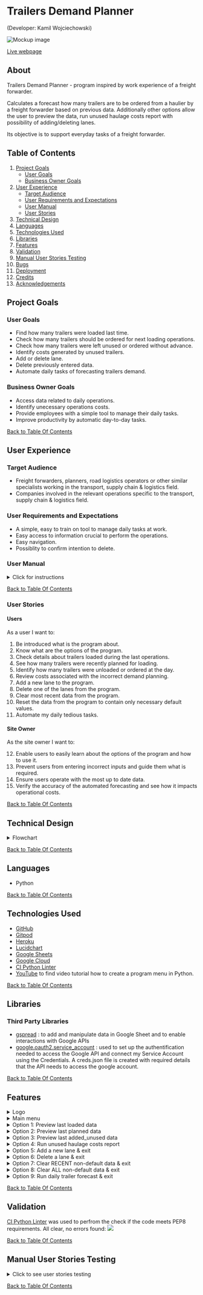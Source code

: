 # Trailers Demand Planner
(Developer: Kamil Wojciechowski)

![Mockup image](docs/screenshot.png)

[Live webpage](https://trailers-demand-planner.herokuapp.com/)

## About 

Trailers Demand Planner - program inspired by work experience of a freight forwarder.

Calculates a forecast how many trailers are to be ordered from a haulier by a freight forwarder based on previous data.
Additionally other options allow the user to preview the data, run unused haulage costs report with possibility of adding/deleting lanes. 

Its objective is to support everyday tasks of a freight forwarder.

## Table of Contents

1. [Project Goals](#project-goals)
    - [User Goals](#user-goals)
    - [Business Owner Goals](#business-owner-goals)
2. [User Experience](#user-experience)
    - [Target Audience](#target-audience)
    - [User Requirements and Expectations](#user-requirements-and-expectations)
    - [User Manual](#user-manual)
    - [User Stories](#user-stories)
3. [Technical Design](#technical-design)
4. [Languages](#languages)
5. [Technologies Used](#technologies-used)
6. [Libraries](#libraries)
7. [Features](#features)
8. [Validation](#validation)
10. [Manual User Stories Testing](#manual-user-stories-testing)
11. [Bugs](#bugs)
12. [Deployment](#deployment)
13. [Credits](#credits)
14. [Acknowledgements](#acknowledgements)

## Project Goals

### User Goals
- Find how many trailers were loaded last time.
- Check how many trailers should be ordered for next loading operations.
- Check how many trailers were left unused or ordered without advance.
- Identify costs generated by unused trailers.
- Add or delete lane.
- Delete previously entered data.
- Automate daily tasks of forecasting trailers demand.

### Business Owner Goals
- Access data related to daily operations.
- Identify unecessary operations costs.
- Provide employees with a simple tool to manage their daily tasks. 
- Improve productivity by automatic day-to-day tasks.

[Back to Table Of Contents](#table-of-contents)

## User Experience

### Target Audience
- Freight forwarders, planners, road logistics operators or other similar specialists working in the transport, supply chain & logistics field. 
- Companies involved in the relevant operations specific to the transport, supply chain & logistics field.

### User Requirements and Expectations
- A simple, easy to train on tool to manage daily tasks at work.
- Easy access to information crucial to perform the operations.
- Easy navigation.
- Possiblity to confirm intention to delete.

### User Manual

<details><summary>Click for instructions</summary>

#### Main Menu
Opens with the program Consists of three main parts:
- Logo
- Options
- User input

Actions:
- Review and select one of the options by inputing the index number of the option confirming with enter.
- If an invalid option is selected the program will print: "Invalid Option, please try again" & "Press enter to return to the menu": 
    In this case user needs to press enter to see the main menu again and choose one of the options: 1 - 9 or 0

#### Option 1: Preview last loaded data
After choosing option 1 the program will print how many trailers were loaded for their corresponding lane,
Example 'Cork, IE->Dublin, IE': '0', which should be interpreted as 0 trailers were loaded during last operations on the Cork, IE->Dublin, IE lane.

Below the program prints "Press enter to return to the menu": to print the main menu press enter.

#### Option 2: Preview last planned data
Selecting Option 2 prints a reminder to pre-order trailers for next operations.
Example 'Cork, IE->Dublin, IE': '2', which means the user should contact a haulage opeartor to order 2 trailers.

The option can be used to check what was planned for the operations before running the daily trailer forecast (option 9) or
After the daily trailer forecast as a support when ordering trailers from haulage providers for next loading.

Below the program prints "Press enter to return to the menu": to print the main menu press enter.

#### Option 3: Preview last added_unused data
Option 3 displays how many trailers were unused (positive numbers) or ordered at the day (negative numbers) during last opeartions for each lane.
Example 1: 'Cork, IE->Dublin, IE': '2', means that 2 trailers were planned previosuly without the need and eventually were not loaded.
Example 2: 'Cork, IE->Reading, GB': '-1', there was one trailer loaded more than planned and the freight forwarder had to contact a haulage opeartor to order 1 trailer for loading on the day of operations.

Below the program prints "Press enter to return to the menu": to print the main menu press enter.

#### Option 4: Run unused haulage costs report
Choosing this option the user will be asked to confirm how much haulier operator will charge the freight forwarding company for cancelling loading at the day operations.
If the input is invalid the program will display an error: Invalid data, in case there the input is blank the program will assume €250 as default cancellation charge.

The program prints information how many trailers in total were unused and how much it cost and below same for most recent opearations only. 

Below the program prints "Press enter to return to the menu": to print the main menu press enter.

#### Option 5: Add a new lane & exit 
After selection of the option 5 the user will be requested to specify a name for the new lane to be added suggesting to follow same format: Cork, IE->Dublin, IE'
However, as some lane names may need to be a code/ serial number or other non-standard name that would allow the user to choose it according to the operational needs,
the user can enter any name of their choice besides empty or exact duplicate input which will be communicated to the user and will need to choose this option again to proceed.
<img src="docs/manual/option-5.png">
<img src="docs/manual/option-5-already-added.png">
When the user enter a name for the new lane then the program will print status updates on the progress: "Adding headings..." and "Updating worksheets"
The data under the heading of the new lane in all worksheets will be updated as 0 for previous operations and next day planning.
The program will then print a confirmation that the new lane has been added successfully.
The program closes to correctly access the updated data.

The user needs to re-open the application after the update to continue using the program.

<img src="docs/manual/option-5-added.png">

#### Option 6: Delete a lane & exit
When the user chooses this option firstly is able to preview lane names in the program, the program communicates to select a lane to be deleted.
The user can select the lane to be deleted by its index: the first lane from the left has index 1 and user needs to count the number to identfy the lane to be deleted.
The program also prints the range of indexes to choose from. The user is asked to enter index for example: 1, which must be confirmed by pressing enter key.

<img src="docs/manual/option-6.png">

When the user inputs index that does not exist, the program will inform that it was invalid  and reminds the user the range of indexes.

<img src="docs/manual/option-6-invalid-index.png">

In case the user input is a letter or blank, the program will inform that it needs to be a number with base 10:

<img src="docs/manual/option-6-invalid-index-alpha.png">

Once the correct index is entered, the program asks the user to confirm deleting lane of the chosen index. 
Entering no or n and pressing enter prints message that deleting lane has been stopped and displays the main menu.
If users confirms by typing yes or y confirmed by enter key then the program deletes the lane number 7 and informs the user.
The program closes to correctly access the updated data.

The user needs to re-open the application after the update to continue using the program.

<img src="docs/manual/option-6-invalid-lane-deleted.png">

At least one lane must be in the program so the user is prevented to delete the last one.
The user needs to enter one more lane using the option 5 to be able to delete the lane that remained as last one,
If no other lane is known, lane name such: "???" can be used temporarily while adding an extra one.

<img src="docs/manual/option-6-minimum.png">

#### Option 7: Clear RECENT non-default data & exit.

There is a minimum set of default numeric data: 6 rows for loaded and added_unused worksheets, and 7 rows for planned worksheet to provide some base data for calculations. 

The user can delete the most recent non-default data from all worksheets by choosing option 7. 
Once the option is chosen, the user is asked to confirm deleting LAST.

Typing no or n (in both cases input must be  in small cases) confirmed by enter inform that the action has been stopped and displays the main menu.

Input of yes or y (in both cases input must be  in small cases) and enter deletes the most recent non-default data or informs that no more data can be deleted from the program.

If the user inputs other data than y/yes or n/no the prgoram informs about invalid input and the user needs to return to the main menu by pressing enter.

<img src="docs/manual/option-7-invalid-confirmation.png">

The program closes to correctly access the updated data.
The user needs to re-open the application after the update to continue using the program.

<img src="docs/manual/option-7.png">
<img src="docs/manual/option-7-already-deleted.png">

#### Option 8: Clear ALL non-default data & exit

There is a minimum set of default numeric data: 6 rows for loaded and added_unused worksheets, and 7 rows for planned worksheet to provide some base data for calculations.

The user can delete all non-default data from all worksheets by choosing option 8. 
Once the option is chosen, the user is asked to confirm deleting ALL.

Typing no or n confirmed by enter inform that the action has been stopped and displays the main menu.

Input of yes or y and enter deletes all non-default data or informs that no more data can be deleted from the program.

If the user inputs other data than y/yes or n/no the prgoram informs about invalid input and the user needs to return to the main menu by pressing enter.

<img src="docs/manual/option-8-invalid-confirmation.png">

The program closes to correctly access the updated data.
The user needs to re-open the application after the update to continue using the program.

<img src="docs/manual/option-8.png">
<img src="docs/manual/option-8-already-deleted.png">

#### Option 9: Run daily trailer forecast & exit

Once the option 9 is selected by the user the program dispalys lane names and information about the required input: 
It must be as many numbers as many lanes in use, separated by commas: example: 1,2,3,4,5,6

The user must enter numbers of how many trailers were loaded during the last operations for the corresponding service in the same order as per the lane names list.
Example below: 2 trailers were loaded for the Cork, IE->Dublin, IE lane

<img src="docs/manual/option-9-example.png">

In case there is not enough, too many numbers or not a number was entered the program informs that the data is invalid until valid input is provided.

<img src="docs/manual/option-9-invalid-data.png">

Once the entered data is valid the program proceeds updating on the status of the process.
The program closes to correctly access the updated data.
The user needs to re-open the application after the update to continue using the program.

 <img src="docs/manual/option-9.png">

#### Option 0: Exit
This option closes the program.

</details>

[Back to Table Of Contents](#table-of-contents)

### User Stories

#### Users

As a user I want to:

1. Be introduced what is the program about.
2. Know what are the options of the program.
3. Check details about trailers loaded during the last operations.
4. See how many trailers were recently planned for loading.
5. Identify how many trailers were unloaded or ordered at the day.
6. Review costs associated with the incorrect demand planning.
7. Add a new lane to the program.
8. Delete one of the lanes from the program.
9. Clear most recent data from the program.
10. Reset the data from the program to contain only necessary default values.
11. Automate my daily tedious tasks.

#### Site Owner

As the site owner I want to:

12. Enable users to easily learn about the options of the program and how to use it.
13. Prevent users from entering incorrect inputs and guide them what is required.
14. Ensure users operate with the most up to date data.
15. Verify the accuracy of the automated forecasting and see how it impacts operational costs.

[Back to Table Of Contents](#table-of-contents)

## Technical Design

<details><summary>Flowchart</summary>
<img src="docs/flowchart.png">
</details>

[Back to Table Of Contents](#table-of-contents)

## Languages
- Python

[Back to Table Of Contents](#table-of-contents)

## Technologies Used
- [GitHub](https://github.com/)
- [Gitpod](https://gitpod.io/)
- [Heroku](https://id.heroku.com/)
- [Lucidchart](https://lucid.app/)
- [Google Sheets](https://docs.google.com/spreadsheets)
- [Google Cloud](https://console.cloud.google.com/)
- [CI Python Linter](https://pep8ci.herokuapp.com/)
- [YouTube](https://www.youtube.com/) to find video tutorial how to create a program menu in Python.

[Back to Table Of Contents](#table-of-contents)

## Libraries

### Third Party Libraries
- [gspread](https://docs.gspread.org/en/latest/index.html) : to add and manipulate data in Google Sheet and to enable interactions with Google APIs
- [google.oauth2.service_account](https://google-auth.readthedocs.io/en/master/) : used to set up the authentification needed to access the Google API and connect my Service Account using the Credentials. A creds.json file is created with required details that the API needs to access the google account.

[Back to Table Of Contents](#table-of-contents)

## Features

<details>
    <summary>Logo</summary>  
    Printed above the menu options<br> 
    The logo consists of a trailer with the program name inside: TRAILERS DEMAND PLANNER.<br>
    It gives the user a brief graphical introduction what is the program about.<br> 
    User stories covered: 1.
    <img src="docs/features/logo.png">    
</details> 

<details>
    <summary>Main menu</summary>  
    Prints menu options<br> 
    Displays all options of the program from: 0 - 9.<br>
    Informs the user what can be done in the program and displays the number to be entered to select the option.<br> 
    User stories covered: 2, 12, 13.
    <img src="docs/features/main-menu.png">    
</details> 

<details>
    <summary>Option 1: Preview last loaded data</summary>  
    Prints lane headings with the number of trailers loaded last time<br> 
    Provides the user with historical data that may be useful in performing work tasks such as supporting non-automated decision making processes.<br> 
    User stories covered: 3, 14.
    <img src="docs/features/preview-last-loaded-data.png">    
</details> 

<details>
    <summary>Option 2: Preview last planned data</summary>  
    Prints lane headings with the number of trailers that were planned lately.<br> 
    User can review how many trailers are to be loaded if the daily forecast process has been completed,
    Or preview it before running the daily forecast for data analysis.<br>
    User stories covered: 4.
    <img src="docs/features/preview-last-planned-data.png">    
</details> 

<details>
    <summary>Option 3: Preview last added_unused data</summary>  
    Prints lane headings with the number of trailers that were unused(postiive numbers), when the planning was 100% accurate before loading(zeros) & trailers ordered for the operations on last minute(negative numbers).<br>
    User can review how many trailers were left unitilised during the last operations.<br>
    The feature provides a source of information to assist the users when working with the program to enable the current transport market trends review at that due to many reasons may not correspond to the programmed planning calculations.<br>  
    User stories covered: 5, 14.
    <img src="docs/features/preview-last-added-unused-data.png">    
</details> 

<details>
    <summary>Option 4: Run unused haulage costs report</summary> 
    Requests from the user to enter how much the cancellation charge per trailer is.<br>
    If the user does not know/ is not sure how much it would be(e.g. a new starter in the industry),
    then the program assumes the standard charge in the business: €250/trailer.<br>
    <img src="docs/features/run-unused-haulage-costs-report-default.png">
    The user is prevented to enter invalid data such letters:
    <img src="docs/features/run-unused-haulage-costs-report-invalid-input.png">
    User can review costs of unused trailer in total from all date in the program or recent costs.<br>
    This feature enables the user to review data focused to assist with on one of the main tasks of a freight forwarder: cost minimization and reduction of resources waste.<br> 
    User stories covered: 6, 13, 15.
    <img src="docs/features/preview-last-added-unused-data.png">    
</details> 

<details>
    <summary>Option 5: Add a new lane & exit</summary> 
    Requests from the user to enter a lane name to be added to the program.<br>
    The user can add any name as required as some of the names can be an alphanumeric code, however the input cannot be blank or exactly same as one of the existing lanes:.<br>
    <img src="docs/features/add-lane-exit.png">
    <img src="docs/features/add-lane-exit-already-added.png"> 
    The feature provides users with an option to extend the use of the program in time when the business develops and a new service is added for freight operations.<br>
    User stories covered: 7, 13, 14.
    <img src="docs/features/add-lane-exit-added.png">   
</details> 

<details>
    <summary>Option 6: Delete a lane & exit</summary> 
    Displays lanes currently planned for loading and requests index of the lane to be deleted.<br>
    The user is prevented to request deleting lane index that does not exist or enters a letter instead.<br>
    <img src="docs/features/delete-lane-exit-invalid-index.png">  
    <img src="docs/features/delete-lane-exit-invalid-index-alpha.png">  
    The feature provides users with an option that enables the use of the program after adjusting to the business dynamics when a service is ceased.<br>
    <img src="docs/features/delete-lane.png"> 
    User stories covered: 8, 13, 14.
</details>

<details>
    <summary>Option 7: Clear RECENT non-default data & exit</summary>
    This program's feature deletes last rows of numeric data from all worksheets that is considered non-default(6 rows for loaded & added_unused worsheets, and 7 rows for planned worksheet).<br>
    The user is asked to confirm the intention of deleting the last rows of data in case the option was selected in error.<br>
    If the confirmation input is different than yes/y/no/n then the user is informed and must return to the main menu.<br>
    <img src="docs/features/delete-last-invalid-confirmation.png"> 
    If all non-default data has already been deleted the program informs the user.<br>
    <img src="docs/features/delete-last-already.png">
    Option 7, allows the user to remove the most recent numeric data from the program, for example when the user incorrectly entered values for the daily trailer forecast.<br>
    <img src="docs/features/delete-lane.png"> 
    User stories covered: 9, 14.
</details>

<details>
    <summary>Option 8: Clear ALL non-default data & exit</summary>
    This program's feature deletes ALL rows of numeric data from all worksheets that is considered non-default(6 rows for loaded & added_unused worsheets, and 7 rows for planned worksheet).<br>
    The user is asked to confirm the intention of deleting the all rows of data in case the option was selected in error.<br>
    If the confirmation input is different than yes/y/no/n then the user is informed and must return to the main menu.<br>
    <img src="docs/features/delete-all-invalid-confirmation.png"> 
    If all non-default data has already been deleted the program informs the user.<br>
    <img src="docs/features/delete-all-already-deleted.png">
    Option 8, allows the user to remove all numeric data from the program, for example to reset the data at the begging of a new operational period such week, month, year quarter or year.<br>
    <img src="docs/features/delete-all.png"> 
    User stories covered: 10, 14.
</details>

<details>
    <summary>Option 9: Run daily trailer forecast & exit</summary>
    The feature automates one of the most repetitive tasks of freight forwarders which may be especially useful for people unexperience in the industry and can find planning orders for next days challenging.<br>
    List of lanes in use is displayed to assist with entering values for the requested input.<br>
    <img src="docs/features/daily-trailer-forecast-lanes.png">
    The user is requested to enter how many trailers were used for each lane (as many numbers required as many lanes are in the program).<br>
    If the user provides incorrect input, the program informs about it.<br>
    <img src="docs/features/daily-trailer-forecast-invalid-data.png">
    Using this feature allows the user to reduce the time spent for regular, repetitive, daily tasks. Additionally it may decrease the risk of a human error as it is present during manual calculations, for example, due to a distraction during manual calulations (the operator can receive a call or answer a manager's/colleague's question in the office).<br>
    User stories covered: 11, 13, 14.
    <img src="docs/features/daily-trailer-forecast.png"> 
</details>

[Back to Table Of Contents](#table-of-contents)

## Validation 

[CI Python Linter](https://pep8ci.herokuapp.com/) was used to perfrom the check if the code meets PEP8 requirements. All clear, no errors found:
<img src="docs/validation/pep8-validation.png">

[Back to Table Of Contents](#table-of-contents)

## Manual User Stories Testing

<details><summary>Click to see user stories testing</summary>

---------------------------------------------------------------

1. As a user I want to be introduced what is the program about.

| Feature | Action  | Expected Result | Actual Result |
| ------- | ------- | --------------- | ------------- |
| Logo | Open the application | Users are presented with a trailer-shaped logo with the application name inside | Works as expected |

<img src="docs/testing/user-story-1.png">

2. As a user I want to know what are the options of the program.

| Feature | Action  | Expected Result | Actual Result |
| ------- | ------- | --------------- | ------------- |
| Main menu |  Open the application | Users are presented with program's options | Works as expected |

<img src="docs/testing/user-story-2.png">

3. As a user I want to check details about trailers loaded during the last operations.

| Feature | Action  | Expected Result | Actual Result |
| ------- | ------- | --------------- | ------------- |
| Option 1: Preview last loaded data | From the main menu type 1 and confirm by pressing enter key | Users see a table of lane names with the corresponing number of loaded trailers lately (column headings with the data from the lowest cell of loaded worksheet) | Works as expected |

<img src="docs/testing/user-story-3.png">

4. As a user I want to see how many trailers were recently planned for loading.

| Feature | Action  | Expected Result | Actual Result |
| ------- | ------- | --------------- | ------------- |
| Option 2: Preview last planned data | In the main menu type 2 and confirm by pressing enter key | Users see a table of lane names with the corresponing number of planned trailers (column headings with the data from the lowest cell of planned worksheet) | Works as expected |

<img src="docs/testing/user-story-4.png">

5. As a user I want to identify how many trailers were unloaded or ordered at the day.

| Feature | Action  | Expected Result | Actual Result |
| ------- | ------- | --------------- | ------------- |
| Option 3: Preview last added_unused data | In the main menu type 3 and confirm by pressing enter key | Users see a table of lane names with the corresponing numbers: postive represent trailers unused, negative ordered at the day or zeros inform there was nothing left unloaded or had to be ordered extra to complete the operations (column headings with the data from the lowest cell of added_unused worksheet) | Works as expected |

<img src="docs/testing/user-story-5.png">

6. As a user I want to review costs associated with the incorrect demand planning.

| Feature | Action  | Expected Result | Actual Result |
| ------- | ------- | --------------- | ------------- |
| Option 4: Run unused haulage costs report | In the main menu type 4 and confirm by pressing enter key, then input an integer for cancellation charge and press enter or leave it blank and press enter for the default value to be applied | The program displays how many trailers were cancelled and how much it cost in total & recently | Works as expected |

<img src="docs/testing/user-story-6.png">
<img src="docs/testing/user-story-6-a.png">

7. As a user I want to add a new lane to the program.

| Feature | Action  | Expected Result | Actual Result |
| ------- | ------- | --------------- | ------------- |
| Option 5: Add a new lane & exit | In the main menu type 5 and confirm by pressing enter key, enter a name in any format or as recommended and press enter | The program displays the list of lane names, recommends the format of the input gives an example, once a new name(is not blank or exact same as one of the lanes) is entered then updates on the progress are printed, lane is added to all worksheets and program closes | Works as expected |

<img src="docs/testing/user-story-7.png">

8. As a user I want to delete one of the lanes from the program.

| Feature | Action  | Expected Result | Actual Result |
| ------- | ------- | --------------- | ------------- |
| Option 6: Delete a lane & exit | In the main menu type 6 and confirm by pressing enter key, review the list of lanes and identify the index of the lane to be deleted(index of first lane from the left is 1), type identified index and press enter, confirm inention of deleting the selected lane by typing 'yes' or 'y' and press enter | The program displays list of lanes, and informs the range of indexes to choose from, asks to confirm the choice, deletes the lane from all worksheets, and closes the program  | Works as expected |

<img src="docs/testing/user-story-8.png">

9. As a user I want to clear most recent data from the program.

| Feature | Action  | Expected Result | Actual Result |
| ------- | ------- | --------------- | ------------- |
| Option 7: Clear RECENT non-default data & exit | In the main menu type 7 and confirm by pressing enter key, confirm deleting LAST by typing 'yes' or y' then press enter | The program asks to confirm the intention, deletes non-default data from last rows of all worksheets or informs that all non-default data has already been deleted and closes the program | Works as expected |

<img src="docs/testing/user-story-9.png">
<img src="docs/testing/user-story-9-a.png">

10. As a user I want to reset the data from the program to contain only necessary default values.

| Feature | Action  | Expected Result | Actual Result |
| ------- | ------- | --------------- | ------------- |
| Option 8: Clear ALL non-default data & exit | In the main menu type 8 and confirm by pressing enter key, confirm deleting ALL by typing 'yes' or y' then press enter | The program asks to confirm the intention, deletes all non-default data from all worksheets or informs it has already been deleted and closes the program | Works as expected |

<img src="docs/testing/user-story-10.png">
<img src="docs/testing/user-story-10-a.png">

11. As a user I want to automate my daily tedious tasks.

| Feature | Action  | Expected Result | Actual Result |
| ------- | ------- | --------------- | ------------- |
| Option 9: Run daily trailer forecast & exit | In the main menu type 9 and confirm by pressing enter key, enter data representing how many trailers were used for the last oparations: as many numbers as many lanes planned, separated by commas and press enter  | Users are presented with the list of planned lanes with printed instructions to correctly enter data, the program runs daily trailer forecast and closes program  | Works as expected |

<img src="docs/testing/user-story-11.png">
<img src="docs/testing/user-story-11-a.png">

12. As the site owner I want to enable users to easily learn about the options of the program and how to use it.

| Feature | Action  | Expected Result | Actual Result |
| ------- | ------- | --------------- | ------------- |
| Main menu | Open the application | The user is presented with range of options with their indexed (1 - 9 & 0) with their descriptions pointing their use | Works as expected |

<img src="docs/testing/user-story-12.png">

13. As the site owner I want to prevent users from entering incorrect inputs and guide them what is required.

| Feature | Action  | Expected Result | Actual Result |
| ------- | ------- | --------------- | ------------- |
| Option 4: Run unused haulage costs report | In the main menu type 4 and confirm by pressing enter key, then input something different than an integer ( for example a letter) for cancellation charge and press enter | Program informs that that data is invalid and repeats request to enter cancellation charge until input is correct | Works as expected |
| Option 5: Add a new lane & exit | In the main menu type 5 and confirm by pressing enter key, enter exact same name as one of the existing lanes or leave input blank and press enter | Users are informed that input cannot be blank or the entered name is already added, and that they should to return to menu by pressing enter where they can choose one of the options again | Works as expected |
| Option 6: Delete a lane & exit | In the main menu type 6 and confirm by pressing enter key, type index outside of the presented range and press enter | Users are informed that the range of indexes is from x to y, however, z was entered, program repeats the request for a valid input | Works as expected |
| Option 9: Run daily trailer forecast & exit | In the main menu type 9 and confirm by pressing enter key, enter some data that is against the presented instructions (letters, special signs, floats, not as many numbers as instructed) and press enter | Informs that data is invalid or that x numbers is required, but only y is provided | Works as expected |
| Main menu | Open the application and type a number or letter different than 0 - 9, press enter | User is informed that the selected option is invalid, and to press enter to return to the menu | Works as expected |

<img src="docs/testing/user-story-13-a.png">
<img src="docs/testing/user-story-13-b.png">
<img src="docs/testing/user-story-13-c.png">
<img src="docs/testing/user-story-13-d.png">
<img src="docs/testing/user-story-13-e.png">
<img src="docs/testing/user-story-13-f.png">
<img src="docs/testing/user-story-13.png">
<img src="docs/testing/user-story-13-g.png">

14. As the site owner I want to ensure users operate with the most up to date data.

| Feature | Action  | Expected Result | Actual Result |
| ------- | ------- | --------------- | ------------- |
| Option 1: Preview last loaded data | From the main menu type 1 and confirm by pressing enter key | Users see a table of lane names with the corresponing number of loaded trailers lately (column headings with the data from the lowest cell of loaded worksheet) | Users access the most up to date data from loaded worksheet | Works as expected |
| Option 3: Preview last added_unused data | In the main menu type 3 and confirm by pressing enter key | Users see a table of lane names with the corresponing numbers: postive represent trailers unused, negative ordered at the day or zeros inform there was nothing left unloaded or had to be ordered extra to complete the operations (column headings with the data from the lowest cell of added_unused worksheet) |  Users access the most up to date data from added_unused worksheet | Works as expected |
| Option 5: Add a new lane & exit | In the main menu type 5 and confirm by pressing enter key, enter a name in any format or as recommended and press enter, once process is completed reopen the application and open any of the options that display lanes list (e.g. Option 1: Preview last loaded data) | The program displays the list of lane names, recommends the format of the input gives an example, once a new name(is not blank or exact same as one of the lanes) is entered then updates on the progress are printed, lane is added to all worksheets and program closes. After the automatic closing the users reopen the application and can see that new lane is added to the program | Works as expected |
| Option 9: Run daily trailer forecast & exit | In the main menu type 9 and confirm by pressing enter key, enter data representing how many trailers were used for the last oparations: as many numbers as many lanes planned, separated by commas and press enter. Once process is completed reopen the application and open Option 2: Preview last planned data | Users are presented with the list of planned lanes with printed instructions to correctly enter data, the program runs daily trailer forecast and closes program. After the automatic closing the users reopen the application select Option 2: Preview last planned data and see results of the automated forecast for next operations | Works as expected |

<img src="docs/testing/user-story-14-a.png">
<img src="docs/testing/user-story-14-b.png">
<img src="docs/testing/user-story-14-c.png">
<img src="docs/testing/user-story-14-d.png">

15. As the site owner I want to verify the accuracy of the automated forecasting and see how it impacts operational costs.

| Feature | Action  | Expected Result | Actual Result |
| ------- | ------- | --------------- | ------------- |
| Option 4: Run unused haulage costs report | In the main menu type 4 and confirm by pressing enter key, then input an integer for cancellation charge and press enter or leave it blank and press enter for the default value to be applied | The program displays how many trailers were cancelled and how much it cost in total & recently | Works as expected |

<img src="docs/testing/user-story-15.png">

</details>

[Back to Table Of Contents](#table-of-contents)

